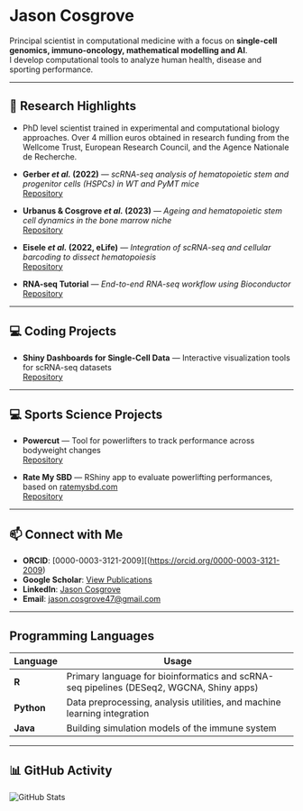 # Jason Cosgrove

Principal scientist in computational medicine with a focus on **single-cell genomics, immuno-oncology, mathematical modelling and AI**.  
I develop computational tools to analyze human health, disease and sporting performance.

---

## 🔬 Research Highlights

-  PhD level scientist trained in experimental and computational biology approaches. Over 4 million euros obtained in research funding from the Wellcome Trust, European Research Council, and the Agence Nationale de Recherche.
  
-  **Gerber *et al.* (2022)** — *scRNA-seq analysis of hematopoietic stem and progenitor cells (HSPCs) in WT and PyMT mice*  
  [Repository](https://github.com/jasoncosgrove47/Gerber_et_al_2022)

- **Urbanus & Cosgrove *et al.* (2023)** — *Ageing and hematopoietic stem cell dynamics in the bone marrow niche*  
  [Repository](https://github.com/jasoncosgrove47/Urbanus_Cosgrove_et_al_2023)

- **Eisele *et al.* (2022, eLife)** — *Integration of scRNA-seq and cellular barcoding to dissect hematopoiesis*  
  [Repository](https://github.com/jasoncosgrove47/Eisele_et_al_2022)

- **RNA-seq Tutorial** — *End-to-end RNA-seq workflow using Bioconductor*  
  [Repository](https://github.com/jasoncosgrove47/RNAseq_tutorial)

---

## 💻 Coding Projects


- **Shiny Dashboards for Single-Cell Data** — Interactive visualization tools for scRNA-seq datasets  
  [Repository](https://github.com/jasoncosgrove47)

---


## 💻 Sports Science Projects

- **Powercut** — Tool for powerlifters to track performance across bodyweight changes  
  [Repository](https://github.com/jasoncosgrove47/powercut)

- **Rate My SBD** — RShiny app to evaluate powerlifting performances, based on [ratemysbd.com](https://ratemysbd.com)  
  [Repository](https://github.com/jasoncosgrove47/rate-my-SBD)

---

## 📫 Connect with Me

- **ORCID**: [0000-0003-3121-2009][(https://orcid.org/0000-0003-3121-2009)
- **Google Scholar**: [View Publications]([https://scholar.google.com/citations?user=XXXX](https://scholar.google.com/citations?user=gH0WDeIAAAAJ&hl=en))  
- **LinkedIn**: [Jason Cosgrove](https://fr.linkedin.com/in/jason-cosgrove-18537a53)  
- **Email**: jason.cosgrove47@gmail.com  

---


## Programming Languages

| Language | Usage |
|----------|------------------------------------------------|
| **R**    | Primary language for bioinformatics and scRNA-seq pipelines (DESeq2, WGCNA, Shiny apps) |
| **Python** | Data preprocessing, analysis utilities, and machine learning integration |
| **Java** | Building simulation models of the immune system |


---


## 📊 GitHub Activity

![GitHub Stats](https://github-readme-stats.vercel.app/api?username=jasoncosgrove47&show_icons=true&theme=default)  
